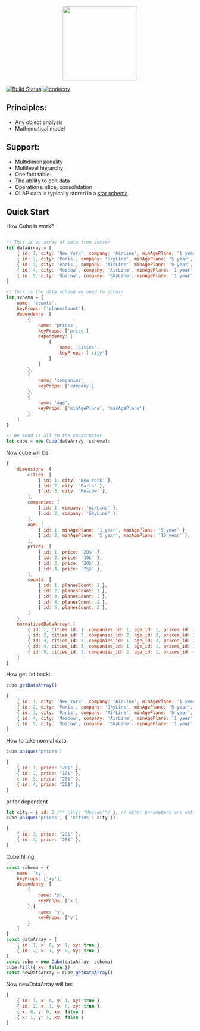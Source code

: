 <div align="center">
  <a href="https://github.com/feonit/olap-cube">
    <img width="200" height="200" src="https://raw.githubusercontent.com/feonit/olap-cube/master/cube.jpg">
  </a>
</div>

[![Build Status](https://travis-ci.org/feonit/olap-cube.svg?branch=master)](https://travis-ci.org/feonit/olap-cube)
[![codecov](https://codecov.io/gh/feonit/olap-cube/branch/master/graph/badge.svg)](https://codecov.io/gh/feonit/olap-cube)


## Principles:
- Any object analysis
- Mathematical model

[1]: https://en.wikipedia.org/wiki/Star_schema
## Support:
- Multidimensionality
- Multilevel hierarchy
- One fact table
- The ability to edit data
- Operations: slice, consolidation
- OLAP data is typically stored in a [star schema][1] 

## Quick Start
How Cube is work?
```javascript

// This is an array of data from server
let dataArray = [
    { id: 1, city: 'New York', company: 'AirLine', minAgePlane: '1 year', maxAgePlane: '5 year', planesCount: 1, price: '20$'},
    { id: 2, city: 'Paris', company: 'SkyLine', minAgePlane: '5 year', maxAgePlane: '10 year', planesCount: 1, price: '10$'},
    { id: 3, city: 'Paris', company: 'AirLine', minAgePlane: '5 year', maxAgePlane: '10 year', planesCount: 1, price: '10$'},
    { id: 4, city: 'Moscow', company: 'AirLine', minAgePlane: '1 year', maxAgePlane: '5 year', planesCount: 1, price: '20$'},
    { id: 5, city: 'Moscow', company: 'SkyLine', minAgePlane: '1 year', maxAgePlane: '5 year', planesCount: 2, price: '25$'},
]

// This is the data schema we need to obtain
let schema = {
    name: 'counts',
    keyProps: ['planesCount'],
    dependency: [
        {
            name: 'prices',
            keyProps: ['price'],
            dependency: [
                {
                    name: 'cities',
                    keyProps: ['city']
                }
            ]
        },
        {
            name: 'companies',
            keyProps: ['company']
        },
        {
            name: 'age',
            keyProps: ['minAgePlane', 'maxAgePlane']
        }
    ]
}

// We send it all to the constructor
let cube = new Cube(dataArray, schema);

```
Now cube will be:

```js
{
    dimensions: {
        cities: [
            { id: 1, city: 'New York' },
            { id: 2, city: 'Paris' },
            { id: 3, city: 'Moscow' },
        ],
        companies: [
            { id: 1, company: 'AirLine' },
            { id: 2, company: 'SkyLine' },
        ],
        age: [
            { id: 1, minAgePlane: '1 year', maxAgePlane: '5 year' },
            { id: 2, minAgePlane: '5 year', maxAgePlane: '10 year' },
        ],
        prices: [
            { id: 1, price: '20$' },
            { id: 2, price: '10$' },
            { id: 3, price: '20$' },
            { id: 4, price: '25$' },
        ],
        counts: [
            { id: 1, planesCount: 1 },
            { id: 2, planesCount: 1 },
            { id: 3, planesCount: 1 },
            { id: 4, planesCount: 1 },
            { id: 5, planesCount: 2 },
        ]
    },
    normalizedDataArray: [
        { id: 1, cities_id: 1, companies_id: 1, age_id: 1, prices_id: 1, counts_id: 1 },
        { id: 2, cities_id: 2, companies_id: 2, age_id: 2, prices_id: 2, counts_id: 3 },
        { id: 3, cities_id: 2, companies_id: 1, age_id: 2, prices_id: 2, counts_id: 2 },
        { id: 4, cities_id: 3, companies_id: 1, age_id: 1, prices_id: 3, counts_id: 4 },
        { id: 5, cities_id: 3, companies_id: 2, age_id: 1, prices_id: 4, counts_id: 5 },
    ]
}
```
How get list back:

```javascript
cube.getDataArray()

```
```js
[
    { id: 1, city: 'New York', company: 'AirLine', minAgePlane: '1 year', maxAgePlane: '5 year', planesCount: 1, price: '20$'},
    { id: 2, city: 'Paris', company: 'SkyLine', minAgePlane: '5 year', maxAgePlane: '10 year', planesCount: 1, price: '10$'},
    { id: 3, city: 'Paris', company: 'AirLine', minAgePlane: '5 year', maxAgePlane: '10 year', planesCount: 1, price: '10$'},
    { id: 4, city: 'Moscow', company: 'AirLine', minAgePlane: '1 year', maxAgePlane: '5 year', planesCount: 1, price: '20$'},
    { id: 5, city: 'Moscow', company: 'SkyLine', minAgePlane: '1 year', maxAgePlane: '5 year', planesCount: 2, price: '25$'},
]
```

How to take normal data:

```javascript
cube.unique('prices')
```

```js
[
    { id: 1, price: "20$" },
    { id: 2, price: "10$" },
    { id: 3, price: "20$" },
    { id: 4, price: "25$" },
]
```
or for dependent
```javascript
let city = { id: 3 /** city: "Moscow"*/ }; // other parameters are optional
cube.unique('prices', { 'cities': city })
```

```js
[
    { id: 3, price: "20$" },
    { id: 4, price: "25$" },
]
```

Cube filling:

```js
const schema = {
	name: 'xy',
	keyProps: ['xy'],
	dependency: [
	    {
	    	name: 'x',
	    	keyProps: ['x']
	    },{
	    	name: 'y',
	    	keyProps: ['y']
	    }
	]
}
const dataArray = [
    { id: 1, x: 0, y: 1, xy: true },
    { id: 2, x: 1, y: 0, xy: true }
]
const cube = new Cube(dataArray, schema)
cube.fill({ xy: false })
const newDataArray = cube.getDataArray()

```

Now newDataArray will be:
```js
[
    { id: 1, x: 0, y: 1, xy: true },
    { id: 2, x: 1, y: 0, xy: true },
    { x: 0, y: 0, xy: false },
    { x: 1, y: 1, xy: false }
]

```